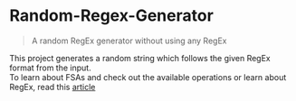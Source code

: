 # Random-Regex-Generator

> A random RegEx generator without using any RegEx

This project generates a random string which follows the given RegEx format from the input. <br>
To learn about FSAs and check out the available operations or learn about RegEx, read this [article](http://www.categories.acsl.org/wiki/index.php?title=FSAs_and_Regular_Expressions)
